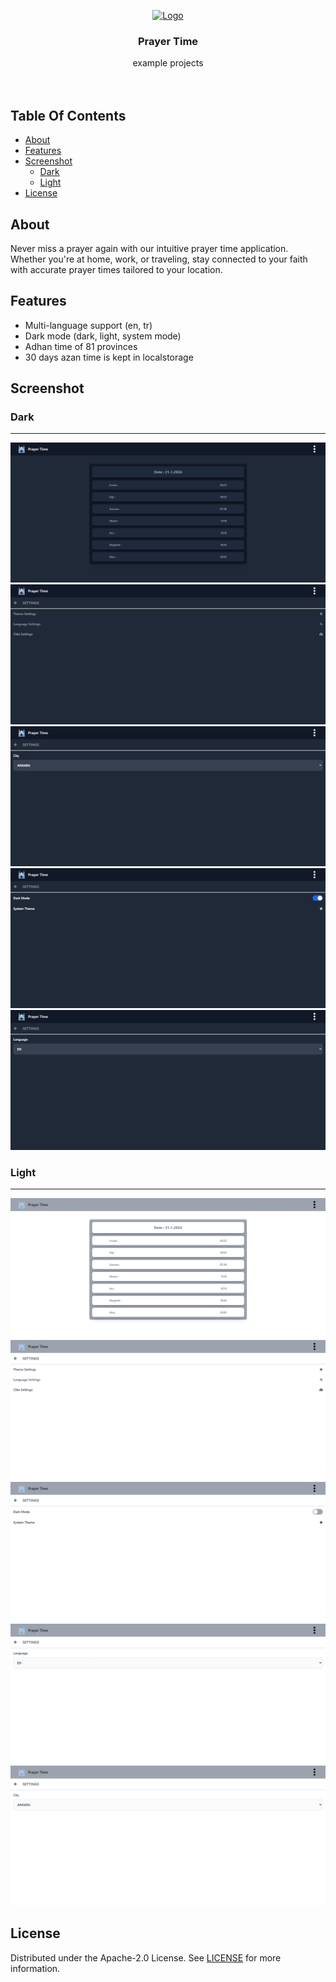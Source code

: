 <p align="center">
  <a href="#">
    <img src="https://github.com/EW-EndWall/prayer-time/assets/43109779/f632da3a-8043-47b3-b75e-d693e715ad1e" alt="Logo" width="220" height="auto">
  </a>


  <h3 align="center">
    Prayer Time
  </h3>

  <p align="center">
    example projects
    <br /><br /><br />
  </p>
</p>

## Table Of Contents

* [About](#about)
* [Features](#features)
* [Screenshot](#screenshot)
  * [Dark](#dark)
  * [Light](#light)
* [License](#license)

## About

Never miss a prayer again with our intuitive prayer time application. Whether you're at home, work, or traveling, stay connected to your faith with accurate prayer times tailored to your location.

## Features

  - Multi-language support (en, tr)
  - Dark mode (dark, light, system mode)
  - Adhan time of 81 provinces
  - 30 days azan time is kept in localstorage

## Screenshot

### Dark
<hr/>

<div align="center">
  <img src="https://raw.githubusercontent.com/EW-EndWall/prayer-time/main/screenshot/dark/1%20Prayer%20Time%20-%20Home.png" width="" />
  <img src="https://raw.githubusercontent.com/EW-EndWall/prayer-time/main/screenshot/dark/2%20Prayer%20Time%20-%20Options.png" width="" />
  <img src="https://raw.githubusercontent.com/EW-EndWall/prayer-time/main/screenshot/dark/3%20Prayer%20Time%20-%20City%20Setting.png" width="" />
  <img src="https://raw.githubusercontent.com/EW-EndWall/prayer-time/main/screenshot/dark/4%20Prayer%20Time%20-%20Theme%20Setting.png" width="" />
  <img src="https://raw.githubusercontent.com/EW-EndWall/prayer-time/main/screenshot/dark/5%20Prayer%20Time%20-%20Language%20Setting.png" width="" />
</div>

### Light
<hr/>

<div align="center">
  <img src="https://raw.githubusercontent.com/EW-EndWall/prayer-time/main/screenshot/light/1%20Prayer%20Time%20-%20Home.png" width="" />
  <img src="https://raw.githubusercontent.com/EW-EndWall/prayer-time/main/screenshot/light/2%20Prayer%20Time%20-%20Options.png" width="" />
  <img src="https://raw.githubusercontent.com/EW-EndWall/prayer-time/main/screenshot/light/3%20Prayer%20Time%20-%20Theme%20Setting.png" width="" />
  <img src="https://raw.githubusercontent.com/EW-EndWall/prayer-time/main/screenshot/light/4%20Prayer%20Time%20-%20Language%20Setting.png" width="" />
  <img src="https://raw.githubusercontent.com/EW-EndWall/prayer-time/main/screenshot/light/5%20Prayer%20Time%20-%20City%20Setting.png" width="" />
</div>

## License

Distributed under the Apache-2.0 License. See [LICENSE](https://github.com/EW-EndWall/prayer-time/blob/main/LICENSE) for more information.

